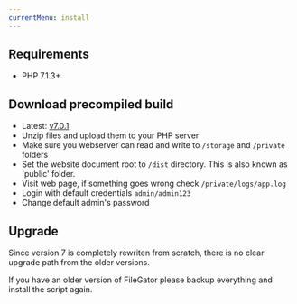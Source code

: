 ```yaml
---
currentMenu: install
---
```


## Requirements
- PHP 7.1.3+


## Download precompiled build
- Latest: [v7.0.1](https://github.com/filegator/static/raw/master/builds/filegator_v7.0.1.zip)
- Unzip files and upload them to your PHP server
- Make sure you webserver can read and write to `/storage` and `/private` folders
- Set the website document root to `/dist` directory. This is also known as 'public' folder.
- Visit web page, if something goes wrong check `/private/logs/app.log`
- Login with default credentials `admin/admin123`
- Change default admin's password

## Upgrade

Since version 7 is completely rewriten from scratch, there is no clear upgrade path from the older versions.

If you have an older version of FileGator please backup everything and install the script again.


